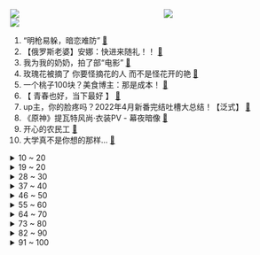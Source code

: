 <div >
	<a style="float:left;width:55%;" href = "https://github.com/anuraghazra/github-readme-stats">
	 <img src = "https://github-readme-stats.vercel.app/api?username=iuuuuuaena&theme=buefy&show_icons=true"/>
	</a>
	<a  style="float:right;width:45%" href = "https://github.com/anuraghazra/github-readme-stats">
	 <img  src="https://github-readme-stats.vercel.app/api/top-langs/?username=anuraghazra&layout=compact"/>
	</a>
	</div>

[![](https://img.shields.io/badge/jxd-@jxdgogogo.xyz-yellowgreen.svg)](https://www.jxdgogogo.xyz)<br>
1. “明枪易躲，暗恋难防” [:link:](//www.bilibili.com/video/BV17B4y1i7YF) <br>
2. 【俄罗斯老婆】安娜：快进来随礼！！ [:link:](//www.bilibili.com/video/BV1sY4y1E7qP) <br>
3. 我为我的奶奶，拍了部“电影” [:link:](//www.bilibili.com/video/BV13Y4y1n76t) <br>
4. 玫瑰花被摘了 你要怪摘花的人 而不是怪花开的艳 [:link:](//www.bilibili.com/video/BV14L4y1w7S2) <br>
5. 一个桃子100块？美食博主：那是成本！ [:link:](//www.bilibili.com/video/BV1Da411X7jS) <br>
6. 【  青春也好，当下最好  】 [:link:](//www.bilibili.com/video/BV1xa411X7Xr) <br>
7. up主，你的脸疼吗？2022年4月新番完结吐槽大总结！【泛式】 [:link:](//www.bilibili.com/video/BV1PB4y1i7KA) <br>
8. 《原神》提瓦特风尚·衣装PV - 幕夜暗像 [:link:](//www.bilibili.com/video/BV1rt4y1t7HC) <br>
9. 开心的农民工 [:link:](//www.bilibili.com/video/BV16t4y1871x) <br>
10. 大学真不是你想的那样... [:link:](//www.bilibili.com/video/BV1yZ4y1a7vg) <br>
<details>
<summary>10 ~ 20</summary>

11. 雪莲负责人：雪莲5毛一包13年未涨价，“赚不到很多钱 更多是情怀” [:link:](//www.bilibili.com/video/BV1mt4y1t7fZ) <br>
12. 像素级复刻鸡你太美（纯享版）还原神作！ [:link:](//www.bilibili.com/video/BV1Ur4y1g7WH) <br>
13. 我用高中心态读了两年大学才明白的事情… [:link:](//www.bilibili.com/video/BV1Qf4y1o7qB) <br>
14. 恋爱十年竟然同天生日，我送她这个当作生日礼物？？ [:link:](//www.bilibili.com/video/BV1o3411F7jh) <br>
15. 【Minecraft】世界首个纯红石神经网络！真正的红石人工智能(中文/English)(4K) [:link:](//www.bilibili.com/video/BV1yv4y1u7ZX) <br>
16. 画风突变！宋江：用魔法打败魔法！《水浒传》P28 [:link:](//www.bilibili.com/video/BV1y34y1p7j7) <br>
17. 超平坦世界+惊变100天【大结局】活下去！ [:link:](//www.bilibili.com/video/BV1VW4y1U7d9) <br>
18. 童年雪糕，但是拟人 [:link:](//www.bilibili.com/video/BV1CU4y1Q7CR) <br>
19. 莉⚡你⚡太⚡美⚡ [:link:](//www.bilibili.com/video/BV1VN4y1g7xG) <br>
</details>
<details>
<summary>19 ~ 20</summary>

20. 在？我帮你要到杰伦的签名专辑了！ [:link:](//www.bilibili.com/video/BV1734y1s7sC) <br>
21. 销冠是如何让不想买东西的人回心转意的，也许是从你进门的那一刻起！！ [:link:](//www.bilibili.com/video/BV19W4y1z7Tt) <br>
22. 我绵良绵影只想过平静的生活（jojo不灭钻石op还原） [:link:](//www.bilibili.com/video/BV18t4y1t7J9) <br>
23. 七月首跳｜新操《水手怕水》 [:link:](//www.bilibili.com/video/BV1NW4y167a1) <br>
24. 这小狗它说：~~~ [:link:](//www.bilibili.com/video/BV1Ha411X7no) <br>
25. 无关风月 我提序等你回 [:link:](//www.bilibili.com/video/BV1sY4y1E7Nq) <br>
26. 做了两年的up主，终于拥有了梦想中的工作室！ [:link:](//www.bilibili.com/video/BV1FT411G7x3) <br>
27. 万州烤鱼博览馆   厨子探店¥217 [:link:](//www.bilibili.com/video/BV1x94y1R7uP) <br>
28. 嘎子：看好了！小夫是这样用的才对！ [:link:](//www.bilibili.com/video/BV1vU4y1S7ds) <br>
</details>
<details>
<summary>28 ~ 30</summary>

29. 小县城婚礼｜在与我同岁的乡下老房子出嫁 [:link:](//www.bilibili.com/video/BV1734y1s7V6) <br>
30. 她 才是我整个生活的光 [:link:](//www.bilibili.com/video/BV12W4y1z79D) <br>
31. 网易云看后不再网抑云 [:link:](//www.bilibili.com/video/BV1GT41137en) <br>
32. 【迪卢克皮肤】我宣布，这个待机动作值回票价 [:link:](//www.bilibili.com/video/BV1Xv4y1T7aT) <br>
33. 【罗翔】香烟能不能寄？不知者可以免责吗？ [:link:](//www.bilibili.com/video/BV1zL4y1w7pj) <br>
34. 45元2斤蓝莓，烤鸡烧肉铺在松针上，云南的菜市场也太好逛了！ [:link:](//www.bilibili.com/video/BV16G411x78S) <br>
35. 宝我今天签协议了什么协议？对你的一心一意 [:link:](//www.bilibili.com/video/BV1VN4y1g7a4) <br>
36. 疯了！好吃到疯了【会爆汁的鸡肉丸】真是超简单，周末就给家人试试吧！ [:link:](//www.bilibili.com/video/BV1Aa411s7Mx) <br>
37. 但凡她们平均一下脑子~ [:link:](//www.bilibili.com/video/BV1Qa411p7Ao) <br>
</details>
<details>
<summary>37 ~ 40</summary>

38. 东三省的差异到底在哪？？ [:link:](//www.bilibili.com/video/BV1CB4y1W7nD) <br>
39. 谁能拒绝在越来越热的夏天，来一杯快乐无限的冰红茶！酸甜爽口，冰冰凉凉！喝一口透心凉，比买的还要好喝！夏日必喝冷饮，我投冰红茶！ [:link:](//www.bilibili.com/video/BV1vU4y1Q7bi) <br>
40. 这是人类能完成的操作？？2 [:link:](//www.bilibili.com/video/BV1PL4y1A7wb) <br>
41. 印度街头甘蔗汁，好久没喝了。 [:link:](//www.bilibili.com/video/BV1RW4y1z7VL) <br>
42. 广告，但是打码丨高清变装合集 [:link:](//www.bilibili.com/video/BV1eU4y1S7a7) <br>
43. 为什么打穿地壳一定要在海底？【汪品先院士】 [:link:](//www.bilibili.com/video/BV113411w7Hn) <br>
44. 你摔了一跤就会吹Despacito了是吧？？ [:link:](//www.bilibili.com/video/BV1JZ4y1e7CF) <br>
45. 雪  王  找  茬  ，但遇到了刺客！ [:link:](//www.bilibili.com/video/BV12a411H7Um) <br>
46. 皇 城 P K ！【MC暮色森林#5】 [:link:](//www.bilibili.com/video/BV1wa411p7uN) <br>
</details>
<details>
<summary>46 ~ 50</summary>

47. 【STN快报第六季36】卡拉什尼科夫，新时代刺客的导师 [:link:](//www.bilibili.com/video/BV1Ca411X7LA) <br>
48. 新婚半年，老公整晚打游戏不来睡觉，咋整啊 [:link:](//www.bilibili.com/video/BV1Rr4y1M7R3) <br>
49. 人民日报记者和帅农鸟哥一起吃瓜墙绘，听说郭站长也想来？【体验新农人】 [:link:](//www.bilibili.com/video/BV1ya411H7Vx) <br>
50. 98斤的巨大龙趸，帅小伙一顿操作猛如虎，出锅后香的不行 [:link:](//www.bilibili.com/video/BV1dr4y1M7nh) <br>
51. 【间谍过家家】上 任 鹅 城 [:link:](//www.bilibili.com/video/BV1pB4y1i71q) <br>
52. 【半佛】MBTI容易自己骗自己 [:link:](//www.bilibili.com/video/BV1aY4y1n7gA) <br>
53. 据说把水杯放在床垫上，怎么蹦也不会倒！这是真的吗？最后小伙一个大跳，鸡蛋都没碎？ [:link:](//www.bilibili.com/video/BV1cN4y1g7d7) <br>
54. 还守着Chrome？6分钟让你爱上Edge浏览器 [:link:](//www.bilibili.com/video/BV1wa411s7oX) <br>
55. r̵͎̟̰͓̄̈̔̌̆̌̋͌̽̇͛͒e̶̲͓̠͖̠̝͕͍͙̗̳̊̃͑͑̾͂͒d҉͍̟͖͎̜̟͓̗̤͂͌̄͊̈    【oc|原创动画】毕设概念.但还没毕业 [:link:](//www.bilibili.com/video/BV1mW4y1z7a3) <br>
</details>
<details>
<summary>55 ~ 60</summary>

56. 结婚两年后，第一次分！开！旅！行！ [:link:](//www.bilibili.com/video/BV1594y1R7LJ) <br>
57. 【ipad古筝】无关风月 我题序等你回 [:link:](//www.bilibili.com/video/BV1uL4y1A7M9) <br>
58. 【原神】⚡⚡2.8  版  本  玩  家  现  状⚡⚡ [:link:](//www.bilibili.com/video/BV1bN4y1g7UV) <br>
59. 佳人【于文文唐诗逸张蔷赵梦刘恋】 [:link:](//www.bilibili.com/video/BV1LW4y1z74P) <br>
60. 出门旅游，突然被电视台抓去采访....... [:link:](//www.bilibili.com/video/BV1rY4y1n7YF) <br>
61. 【周大侠】扎下马步我不摇晃~ [:link:](//www.bilibili.com/video/BV1Cv4y1u7Zq) <br>
62. 【贝爷生活】一个（伪）爱用物分享 [:link:](//www.bilibili.com/video/BV1pS4y1p7bU) <br>
63. 现在的古风歌曲真是让人掘地三尺五体投地 [:link:](//www.bilibili.com/video/BV1vL4y1w7JU) <br>
64. 某实验室正式揭牌成立 [:link:](//www.bilibili.com/video/BV1HS4y1n7uK) <br>
</details>
<details>
<summary>64 ~ 70</summary>

65. 鸡你太美Remix，但是真ikun [:link:](//www.bilibili.com/video/BV1s34y1p763) <br>
66. 没有人会喜欢夏天的 [:link:](//www.bilibili.com/video/BV1zT41137tG) <br>
67. 只需要三种材料就可以做情窦初开又再开的冰山熔岩，结尾有些话想对b站的笨不溜秋蛋说 [:link:](//www.bilibili.com/video/BV16v4y1u7Nt) <br>
68. 力元君卖口罩 [:link:](//www.bilibili.com/video/BV1eT411u7Ki) <br>
69. 【雪糕刺客】冰→棍↗→↘ [:link:](//www.bilibili.com/video/BV15a411p7ae) <br>
70. 飘了！花7w买台五菱 MINI EV ？ [:link:](//www.bilibili.com/video/BV1ot4y1t7eK) <br>
71. 演员的蛋生（3） [:link:](//www.bilibili.com/video/BV1fZ4y1e7w6) <br>
72. 2年了，竟然还有人不知道~ [:link:](//www.bilibili.com/video/BV14G411x7uU) <br>
73. 第一次给男朋友化妆，没想到... [:link:](//www.bilibili.com/video/BV1BS4y1n7q4) <br>
</details>
<details>
<summary>73 ~ 80</summary>

74. 丝血夏侯反杀满血虞姬，这是什么鬼英雄！ [:link:](//www.bilibili.com/video/BV1SW4y1z7Gi) <br>
75. 我的梦想，价值两元 [:link:](//www.bilibili.com/video/BV1Mr4y1u7W8) <br>
76. [间谍过家家自制MV完整版]普通动画人挑战霸权社！DOGE [:link:](//www.bilibili.com/video/BV1nY411K7iH) <br>
77. 熊出没，但是⚡电⚡摇... [:link:](//www.bilibili.com/video/BV14S4y1p7s9) <br>
78. “2块钱的雪糕不可能这么可爱！！” [:link:](//www.bilibili.com/video/BV1vv4y1u7pK) <br>
79. 帅小伙为了环保，花重金买台太阳能灶，以后做饭都不用火了？ [:link:](//www.bilibili.com/video/BV18a411H7HF) <br>
80. 终于等到周杰伦 [:link:](//www.bilibili.com/video/BV1uG411x7Y9) <br>
81. 雪糕刺客再也不能背刺大家了？ [:link:](//www.bilibili.com/video/BV1kU4y1S7rs) <br>
82. 暑假第一天的你！！！ [:link:](//www.bilibili.com/video/BV1X3411w7w9) <br>
</details>
<details>
<summary>82 ~ 90</summary>

83. 香菜果冻？ [:link:](//www.bilibili.com/video/BV1SB4y1W7Ev) <br>
84. 教练：这是最新的助眠运动！！ [:link:](//www.bilibili.com/video/BV1NL4y1A7BG) <br>
85. 夏天到了，老外的胳肢窝也升级了 [:link:](//www.bilibili.com/video/BV1fa411X7ok) <br>
86. 体态大师：肋骨突出、骨盆前倾、颈椎反弓、肩膀内扣，你想象不到的根本原因 [:link:](//www.bilibili.com/video/BV1aY4y1n7Re) <br>
87. 张镇辉台球正经教学【6个不太建议使用的技巧】14.0版本 [:link:](//www.bilibili.com/video/BV1rU4y1S7U4) <br>
88. 【时代少年团】《小炸的暑假生活》07.练习室小剧场 [:link:](//www.bilibili.com/video/BV1RY4y1n7Nd) <br>
89. 县 长 来 了 [:link:](//www.bilibili.com/video/BV1Q94y19746) <br>
90. 你 干 嘛 团 体 版 [:link:](//www.bilibili.com/video/BV1nS4y1n7dQ) <br>
91. 香港·买买提这个名字是一位新疆爸爸对祖国的爱最直接的表达 #庆祝香港回归25周年 [:link:](//www.bilibili.com/video/BV1dG411s7Ci) <br>
</details>
<details>
<summary>91 ~ 100</summary>

92. “中国共产党说话是算数的！” [:link:](//www.bilibili.com/video/BV19W4y1z7oD) <br>
93. 雕坏上百张纸，挑战照片级纸雕 [:link:](//www.bilibili.com/video/BV1BU4y1Q78H) <br>
94. 【为歌而赞】周深纯净演绎《记·念》，一开口就回到了18岁的夏天 [:link:](//www.bilibili.com/video/BV1j34y1s7MB) <br>
95. 耗时2天，剥1000只虾，只为这碗面中爱马仕 [:link:](//www.bilibili.com/video/BV1kS4y1p7a7) <br>
96. 原神：只有老玩家才能打开的，6个奇怪宝箱！ [:link:](//www.bilibili.com/video/BV1SY4y1n7K7) <br>
97. 巴 巴 托 斯 偷 狗 事 件 [:link:](//www.bilibili.com/video/BV1vS4y1n7TP) <br>
98. 【大肚腩+高内脏脂肪】用整个七月份告别大肚子|高效去除腰腹赘肉|全程站立无跑跳|大体重友好 [:link:](//www.bilibili.com/video/BV1x34y1p76z) <br>
99. 语 气 词 [:link:](//www.bilibili.com/video/BV1Nr4y1u786) <br>
100. 我被美国斯坦福大学，食堂录取了！！美国大学自助餐吃什么？ [:link:](//www.bilibili.com/video/BV1UU4y1S7Xb) <br>
</details>
